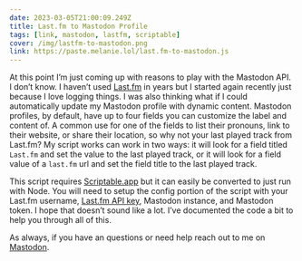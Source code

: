 ```yaml
---
date: 2023-03-05T21:00:09.249Z
title: Last.fm to Mastodon Profile
tags: [link, mastodon, lastfm, scriptable]
cover: /img/lastfm-to-mastodon.png
link: https://paste.melanie.lol/last.fm-to-mastodon.js
---
```


At this point I’m just coming up with reasons to play with the Mastodon API. I don’t know. I haven’t used [Last.fm](https://www.last.fm/user/ZicklePop) in years but I started again recently just because I love logging things. I was also thinking what if I could automatically update my Mastodon profile with dynamic content. Mastodon profiles, by default, have up to four fields you can customize the label and content of. A common use for one of the fields to list their pronouns, link to their website, or share their location, so why not your last played track from Last.fm? My script works can work in two ways: it will look for a field titled `Last.fm` and set the value to the last played track, or it will look for a field value of a `last.fm` url and set the field title to the last played track.

This script requires [Scriptable.app](https://scriptable.app) but it can easily be converted to just run with Node. You will need to setup the config portion of the script with your Last.fm username, [Last.fm API key](https://www.last.fm/api), Mastodon instance, and Mastodon token. I hope that doesn’t sound like a lot. I’ve documented the code a bit to help you through all of this.

As always, if you have an questions or need help reach out to me on [Mastodon](https://nyan.lol/@zicklepop).
